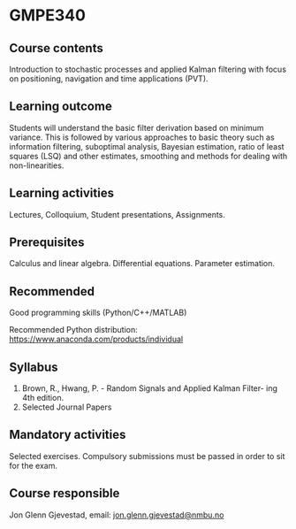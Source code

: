 # GMPE340

## Course contents
Introduction to stochastic processes and applied Kalman filtering with focus on positioning, navigation and time applications (PVT).

## Learning outcome
Students will understand the basic filter derivation based on minimum variance. This is followed by various approaches to basic theory such as information filtering, suboptimal analysis, Bayesian estimation, ratio of least squares (LSQ) and other estimates, smoothing and methods for dealing with non-linearities.

## Learning activities
Lectures, Colloquium, Student presentations, Assignments.

## Prerequisites
Calculus and linear algebra. Differential equations. Parameter estimation.

## Recommended
Good programming skills (Python/C++/MATLAB)

Recommended Python distribution: https://www.anaconda.com/products/individual

## Syllabus
1. Brown, R., Hwang, P. - Random Signals and Applied Kalman Filter- ing 4th edition.
2. Selected Journal Papers

## Mandatory activities
Selected exercises. Compulsory submissions must be passed in order to sit for the exam.

## Course responsible
Jon Glenn Gjevestad, email: jon.glenn.gjevestad@nmbu.no

